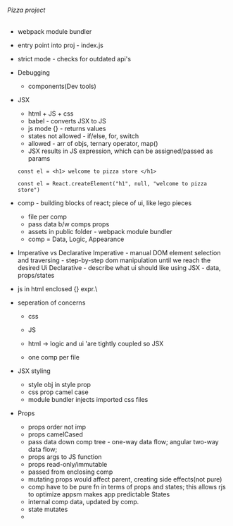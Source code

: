 ###### Pizza project

- webpack module bundler
- entry point into proj - index.js
- strict mode - checks for outdated api's

- Debugging
    - components(Dev tools)
- JSX
    - html + JS + css
    - babel - converts JSX to JS
    - js mode {} - returns values
    - states not allowed - if/else, for, switch
    - allowed - arr of objs, ternary operator, map()
    - JSX results in JS expression, which can be assigned/passed as params
    ```
    const el = <h1> welcome to pizza store </h1>

    const el = React.createElement("h1", null, "welcome to pizza store")
    ```
- comp - building blocks of react; piece of ui, like lego pieces
    - file per comp
    - pass data b/w comps props
    - assets in public folder - webpack module bundler
    - comp = Data, Logic, Appearance



- Imperative vs Declarative
    Imperative - manual DOM element selection and traversing
            - step-by-step dom manipulation until we reach the desired Ui
    Declarative - describe what ui should like using JSX
        - data, props/states

- js in html enclosed {} expr.\
- seperation of concerns
    - css
    - JS
    - html
    -> logic and ui 'are tightly coupled so JSX

    - one comp per file


- JSX styling
    - style obj in style prop
    - css prop camel case
    - module bundler injects imported css files

- Props
    - props order not imp
    - props camelCased
    - pass data down comp tree - one-way data flow; angular two-way data flow;
    - props args to JS function
    - props read-only/immutable
    - passed from enclosing comp
    - mutating props would affect parent, creating side effects(not pure)
    - comp have to be pure fn in terms of props and states; this allows rjs to optimize appsm makes app predictable
States
    - internal comp data, updated by comp.
    - state mutates
    - 

